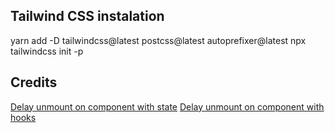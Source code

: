 
## Tailwind CSS instalation

yarn add -D tailwindcss@latest postcss@latest autoprefixer@latest
npx tailwindcss init -p

## Credits

[Delay unmount on component with state](https://codesandbox.io/s/1rx7m8px3q?file=/index.js:72-75)
[Delay unmount on component with hooks](https://codesandbox.io/s/lpn3261j99)

